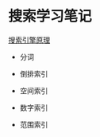搜索学习笔记
=======

[搜索引擎原理](https://github.com/Yhzhtk/search/blob/master/SEARCH.md)

* 分词

* 倒排索引
* 空间索引
* 数字索引
* 范围索引

